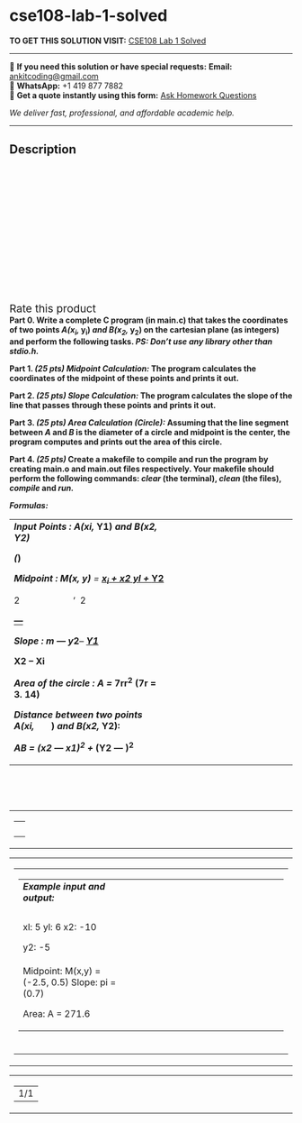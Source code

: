 # cse108-lab-1-solved
**TO GET THIS SOLUTION VISIT:** [CSE108 Lab 1 Solved](https://www.ankitcodinghub.com/product/cse108-lab-1-solved/)


---

📩 **If you need this solution or have special requests:** **Email:** ankitcoding@gmail.com  
📱 **WhatsApp:** +1 419 877 7882  
📄 **Get a quote instantly using this form:** [Ask Homework Questions](https://www.ankitcodinghub.com/services/ask-homework-questions/)

*We deliver fast, professional, and affordable academic help.*

---

<h2>Description</h2>



<div class="kk-star-ratings kksr-auto kksr-align-center kksr-valign-top" data-payload="{&quot;align&quot;:&quot;center&quot;,&quot;id&quot;:&quot;101971&quot;,&quot;slug&quot;:&quot;default&quot;,&quot;valign&quot;:&quot;top&quot;,&quot;ignore&quot;:&quot;&quot;,&quot;reference&quot;:&quot;auto&quot;,&quot;class&quot;:&quot;&quot;,&quot;count&quot;:&quot;0&quot;,&quot;legendonly&quot;:&quot;&quot;,&quot;readonly&quot;:&quot;&quot;,&quot;score&quot;:&quot;0&quot;,&quot;starsonly&quot;:&quot;&quot;,&quot;best&quot;:&quot;5&quot;,&quot;gap&quot;:&quot;4&quot;,&quot;greet&quot;:&quot;Rate this product&quot;,&quot;legend&quot;:&quot;0\/5 - (0 votes)&quot;,&quot;size&quot;:&quot;24&quot;,&quot;title&quot;:&quot;CSE108 Lab 1 Solved&quot;,&quot;width&quot;:&quot;0&quot;,&quot;_legend&quot;:&quot;{score}\/{best} - ({count} {votes})&quot;,&quot;font_factor&quot;:&quot;1.25&quot;}">

<div class="kksr-stars">

<div class="kksr-stars-inactive">
            <div class="kksr-star" data-star="1" style="padding-right: 4px">


<div class="kksr-icon" style="width: 24px; height: 24px;"></div>
        </div>
            <div class="kksr-star" data-star="2" style="padding-right: 4px">


<div class="kksr-icon" style="width: 24px; height: 24px;"></div>
        </div>
            <div class="kksr-star" data-star="3" style="padding-right: 4px">


<div class="kksr-icon" style="width: 24px; height: 24px;"></div>
        </div>
            <div class="kksr-star" data-star="4" style="padding-right: 4px">


<div class="kksr-icon" style="width: 24px; height: 24px;"></div>
        </div>
            <div class="kksr-star" data-star="5" style="padding-right: 4px">


<div class="kksr-icon" style="width: 24px; height: 24px;"></div>
        </div>
    </div>

<div class="kksr-stars-active" style="width: 0px;">
            <div class="kksr-star" style="padding-right: 4px">


<div class="kksr-icon" style="width: 24px; height: 24px;"></div>
        </div>
            <div class="kksr-star" style="padding-right: 4px">


<div class="kksr-icon" style="width: 24px; height: 24px;"></div>
        </div>
            <div class="kksr-star" style="padding-right: 4px">


<div class="kksr-icon" style="width: 24px; height: 24px;"></div>
        </div>
            <div class="kksr-star" style="padding-right: 4px">


<div class="kksr-icon" style="width: 24px; height: 24px;"></div>
        </div>
            <div class="kksr-star" style="padding-right: 4px">


<div class="kksr-icon" style="width: 24px; height: 24px;"></div>
        </div>
    </div>
</div>


<div class="kksr-legend" style="font-size: 19.2px;">
            <span class="kksr-muted">Rate this product</span>
    </div>
    </div>
<strong>Part 0. </strong><strong>Write a complete C program (in main.c) that takes the coordinates of two points </strong><strong><em>A(x<sub>i</sub>, </em></strong><strong>y</strong><strong><sub>i</sub></strong><strong>) </strong><strong><em>and B(x<sub>2</sub>, </em></strong><strong>y</strong><strong><sub>2</sub></strong><strong>) on the cartesian plane </strong><strong>(as integers) </strong><strong>and perform the following tasks. </strong><strong><em>PS: Don’t use </em></strong><strong><em>any library other than stdio.h.</em></strong>

<strong>Part 1. <em>(25 pts) Midpoint Calculation: </em></strong><strong>The program calculates the coordinates of the midpoint of these points </strong><strong>and prints it out.</strong>

<strong>Part 2. <em>(25 pts) Slope Calculation: </em></strong><strong>The program calculates the slope of the line that passes through these </strong><strong>points and prints it out.</strong>

<strong>Part 3. <em>(25 pts) Area Calculation (Circle): </em></strong><strong>Assuming that the line segment between </strong><strong><em>A </em></strong><strong>and </strong><strong><em>B </em></strong><strong>is the diameter of a circle and midpoint is the center, the program computes and prints out the area of this circle.</strong>

<strong>Part 4. <em>(25 pts) </em></strong><strong>Create a makefile to compile and run the program by creating main.o and main.out files respectively. Your </strong><strong>makefile </strong><strong>should perform the following commands: </strong><strong><em>clear </em></strong><strong>(the terminal), </strong><strong><em>clean </em></strong><strong>(the files), </strong><strong><em>compile </em></strong><strong>and </strong><strong><em>run.</em></strong>

<strong><em>Formulas:</em></strong>

<table>
<tbody>
<tr>
<td width="352"><strong><em>Input Points : A(xi, </em></strong><strong>Y1) </strong><strong><em>and B(x2, Y2)</em></strong>

<strong><em>(</em></strong><strong>)</strong>

<strong><em>Midpoint : M(x, y) </em></strong><em>= </em><strong><em><u>x<sub>i</sub> + x2 yl + </u></em></strong><strong><u>Y2 </u></strong>

2&nbsp;&nbsp;&nbsp;&nbsp;&nbsp;&nbsp;&nbsp;&nbsp;&nbsp;&nbsp;&nbsp;&nbsp;&nbsp;&nbsp;&nbsp;&nbsp;&nbsp;&nbsp;&nbsp;&nbsp;&nbsp; ‘&nbsp; 2

<strong><em><u>—</u></em></strong>

<strong><em>Slope : m — y</em></strong><strong>2</strong><em>– </em><strong><em><u>Y1 </u></em></strong>

<strong>X2 – Xi</strong>

<strong><em>Area of the circle : A = </em></strong><strong>7rr<sup>2</sup> (7r = 3. 14)</strong>

<strong><em>Distance between two points A(xi,&nbsp;&nbsp;&nbsp;&nbsp;&nbsp;&nbsp; </em></strong><strong>) </strong><strong><em>and B(x2, </em></strong><strong>Y2):</strong>

<strong><em>AB = (x2 — x1)<sup>2</sup> + </em></strong><strong>(Y2 </strong><strong>— </strong><strong>)<sup>2</sup></strong>
</td>
<td width="299"></td>
</tr>
</tbody>
</table>
&nbsp;

&nbsp;

<table>
<tbody>
<tr>
<td width="500">
<table width="100%">
<tbody>
<tr>
<td>&nbsp;</td>
</tr>
</tbody>
</table>
</td>
</tr>
</tbody>
</table>
<table>
<tbody>
<tr>
<td width="492">
<table width="100%">
<tbody>
<tr>
<td>
<table>
<tbody>
<tr>
<td width="242"><strong><em>Example input and output:</em></strong></td>
<td rowspan="4" width="256"></td>
<td rowspan="3" width="147"></td>
</tr>
<tr>
<td width="242">&nbsp;</td>
</tr>
<tr>
<td width="242">xl: 5 yl: 6 x2: -10

y2: -5
</td>
</tr>
<tr>
<td width="242">Midpoint: M(x,y) = (-2.5, 0.5) Slope: pi = (0.7)

Area: A = 271.6
</td>
<td width="147">&nbsp;</td>
</tr>
</tbody>
</table>
&nbsp;
</td>
</tr>
</tbody>
</table>
</td>
</tr>
</tbody>
</table>
<table>
<tbody>
<tr>
<td width="500">
<table width="100%">
<tbody>
<tr>
<td>1/1</td>
</tr>
</tbody>
</table>
</td>
</tr>
</tbody>
</table>
<img data-recalc-dims="1" decoding="async" data-src="https://i0.wp.com/www.ankitcodinghub.com/wp-content/uploads/2023/02/771.png?w=980&amp;ssl=1" src="data:image/gif;base64,R0lGODlhAQABAAAAACH5BAEKAAEALAAAAAABAAEAAAICTAEAOw==" class="lazyload">

